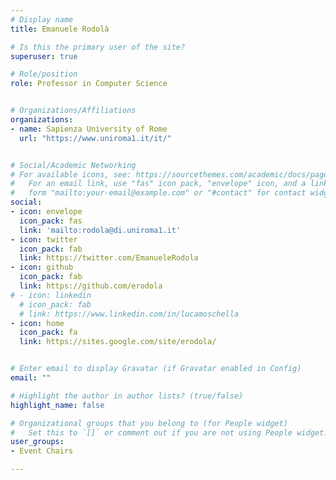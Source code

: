 ```yaml
---
# Display name
title: Emanuele Rodolà

# Is this the primary user of the site?
superuser: true

# Role/position
role: Professor in Computer Science


# Organizations/Affiliations
organizations:
- name: Sapienza University of Rome
  url: "https://www.uniroma1.it/it/"


# Social/Academic Networking
# For available icons, see: https://sourcethemes.com/academic/docs/page-builder/#icons
#   For an email link, use "fas" icon pack, "envelope" icon, and a link in the
#   form "mailto:your-email@example.com" or "#contact" for contact widget.
social:
- icon: envelope
  icon_pack: fas
  link: 'mailto:rodola@di.uniroma1.it'
- icon: twitter
  icon_pack: fab
  link: https://twitter.com/EmanueleRodola
- icon: github
  icon_pack: fab
  link: https://github.com/erodola
# - icon: linkedin
  # icon_pack: fab
  # link: https://www.linkedin.com/in/lucamoschella
- icon: home
  icon_pack: fa
  link: https://sites.google.com/site/erodola/


# Enter email to display Gravatar (if Gravatar enabled in Config)
email: ""

# Highlight the author in author lists? (true/false)
highlight_name: false

# Organizational groups that you belong to (for People widget)
#   Set this to `[]` or comment out if you are not using People widget.
user_groups:
- Event Chairs

---
```

